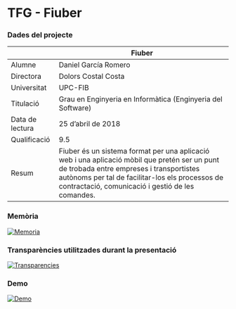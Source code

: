 # TFG - Fiuber

### Dades del projecte

| | Fiuber |
| ------ | ------ |
| Alumne | Daniel García Romero |
| Directora | Dolors Costal Costa |
| Universitat | UPC-FIB |
| Titulació | Grau en Enginyeria en Informàtica (Enginyeria del Software) |
| Data de lectura | 25 d’abril de 2018 |
| Qualificació | 9.5 |
| Resum | Fiuber és un sistema format per una aplicació web i una aplicació mòbil que pretén ser un punt de trobada entre empreses i transportistes autònoms per tal de facilitar-los els processos de contractació, comunicació i gestió de les comandes. |

### Memòria

[![Memoria](https://i.imgur.com/HqtqBkX.png)](https://upcommons.upc.edu/handle/2117/118755)

### Transparències utilitzades durant la presentació

[![Transparencies](https://i.imgur.com/CiykhJ7.png)](/Fiuber.pdf)

### Demo

[![Demo](https://i.imgur.com/FYwW41h.png)](https://docs.google.com/file/d/1YUId8Hd8j7BZiCHX1HGqNQN2CHQZztsP/preview)
